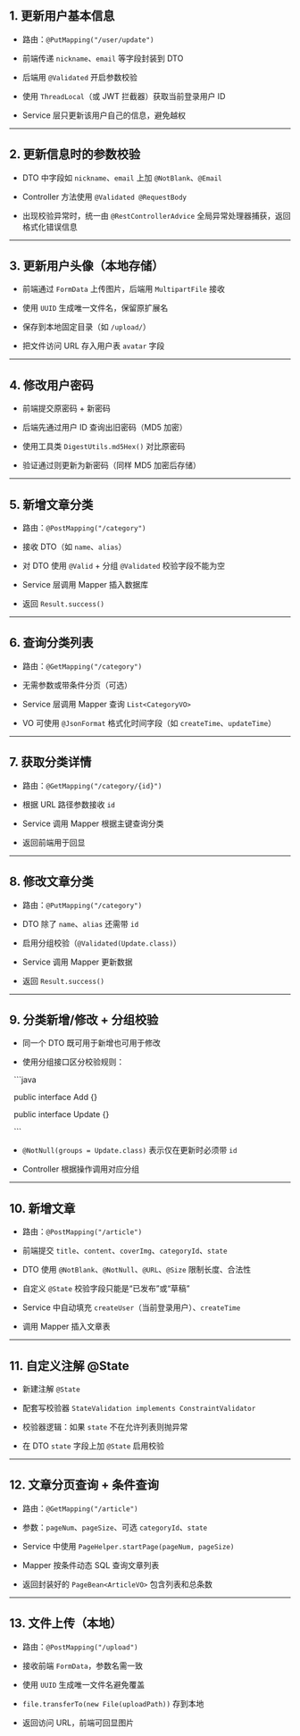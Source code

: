 
## 1. 更新用户基本信息

- 路由：`@PutMapping("/user/update")`

- 前端传递 `nickname`、`email` 等字段封装到 DTO

- 后端用 `@Validated` 开启参数校验

- 使用 `ThreadLocal`（或 JWT 拦截器）获取当前登录用户 ID

- Service 层只更新该用户自己的信息，避免越权

  

---

  

## 2. 更新信息时的参数校验

- DTO 中字段如 `nickname`、`email` 上加 `@NotBlank`、`@Email`

- Controller 方法使用 `@Validated @RequestBody`

- 出现校验异常时，统一由 `@RestControllerAdvice` 全局异常处理器捕获，返回格式化错误信息

  

---

  

## 3. 更新用户头像（本地存储）

- 前端通过 `FormData` 上传图片，后端用 `MultipartFile` 接收

- 使用 `UUID` 生成唯一文件名，保留原扩展名

- 保存到本地固定目录（如 `/upload/`）

- 把文件访问 URL 存入用户表 `avatar` 字段

  

---

  

## 4. 修改用户密码

- 前端提交原密码 + 新密码

- 后端先通过用户 ID 查询出旧密码（MD5 加密）

- 使用工具类 `DigestUtils.md5Hex()` 对比原密码

- 验证通过则更新为新密码（同样 MD5 加密后存储）

  

---

  

## 5. 新增文章分类

- 路由：`@PostMapping("/category")`

- 接收 DTO（如 `name`、`alias`）

- 对 DTO 使用 `@Valid` + 分组 `@Validated` 校验字段不能为空

- Service 层调用 Mapper 插入数据库

- 返回 `Result.success()`

  

---

  

## 6. 查询分类列表

- 路由：`@GetMapping("/category")`

- 无需参数或带条件分页（可选）

- Service 层调用 Mapper 查询 `List<CategoryVO>`

- VO 可使用 `@JsonFormat` 格式化时间字段（如 `createTime`、`updateTime`）

  

---

  

## 7. 获取分类详情

- 路由：`@GetMapping("/category/{id}")`

- 根据 URL 路径参数接收 `id`

- Service 调用 Mapper 根据主键查询分类

- 返回前端用于回显

  

---

  

## 8. 修改文章分类

- 路由：`@PutMapping("/category")`

- DTO 除了 `name`、`alias` 还需带 `id`

- 启用分组校验（`@Validated(Update.class)`）

- Service 调用 Mapper 更新数据

- 返回 `Result.success()`

  

---

  

## 9. 分类新增/修改 + 分组校验

- 同一个 DTO 既可用于新增也可用于修改

- 使用分组接口区分校验规则：

  ```java

  public interface Add {}

  public interface Update {}

  ```

- `@NotNull(groups = Update.class)` 表示仅在更新时必须带 `id`

- Controller 根据操作调用对应分组

  

---

  

## 10. 新增文章

- 路由：`@PostMapping("/article")`

- 前端提交 `title`、`content`、`coverImg`、`categoryId`、`state`

- DTO 使用 `@NotBlank`、`@NotNull`、`@URL`、`@Size` 限制长度、合法性

- 自定义 `@State` 校验字段只能是“已发布”或“草稿”

- Service 中自动填充 `createUser`（当前登录用户）、`createTime`

- 调用 Mapper 插入文章表

  

---

  

## 11. 自定义注解 @State

- 新建注解 `@State`

- 配套写校验器 `StateValidation implements ConstraintValidator`

- 校验器逻辑：如果 `state` 不在允许列表则抛异常

- 在 DTO `state` 字段上加 `@State` 启用校验

  

---

  

## 12. 文章分页查询 + 条件查询

- 路由：`@GetMapping("/article")`

- 参数：`pageNum`、`pageSize`、可选 `categoryId`、`state`

- Service 中使用 `PageHelper.startPage(pageNum, pageSize)`

- Mapper 按条件动态 SQL 查询文章列表

- 返回封装好的 `PageBean<ArticleVO>` 包含列表和总条数

  

---

  

## 13. 文件上传（本地）

- 路由：`@PostMapping("/upload")`

- 接收前端 `FormData`，参数名需一致

- 使用 `UUID` 生成唯一文件名避免覆盖

- `file.transferTo(new File(uploadPath))` 存到本地

- 返回访问 URL，前端可回显图片